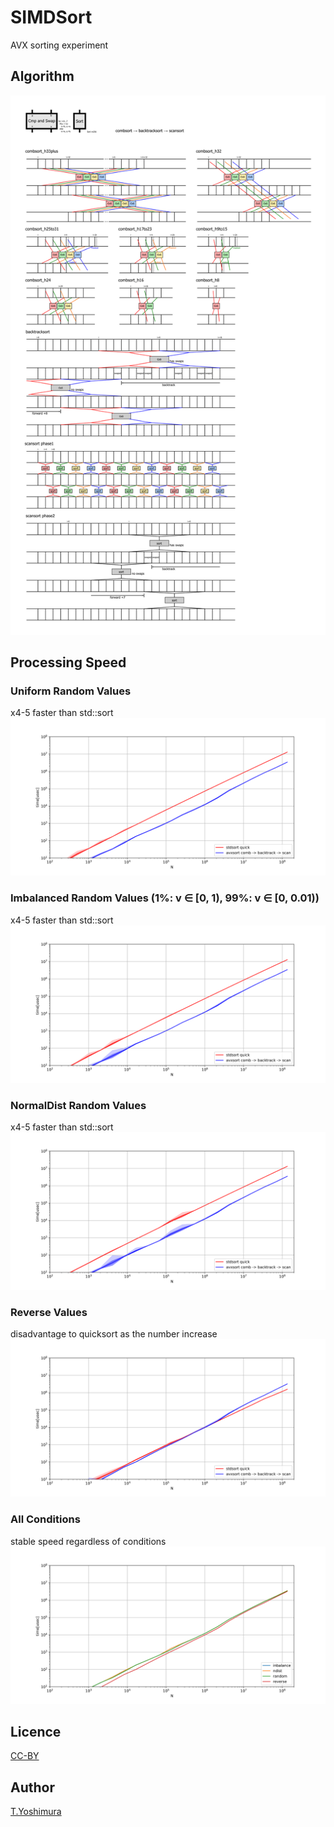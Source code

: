 # SIMDSort

AVX sorting experiment

## Algorithm
![algo](https://github.com/tk-yoshimura/SIMDSort/blob/main/figures/algo.svg)  

## Processing Speed

### Uniform Random Values
x4-5 faster than std::sort  
![random](https://github.com/tk-yoshimura/SIMDSort/blob/main/figures/sort_random_speed.svg)  

### Imbalanced Random Values (1%: v &in; [0, 1), 99%: v &in; [0, 0.01))
x4-5 faster than std::sort  
![imbalanced random](https://github.com/tk-yoshimura/SIMDSort/blob/main/figures/sort_inbalance_speed.svg)  

### NormalDist Random Values
x4-5 faster than std::sort  
![ndist](https://github.com/tk-yoshimura/SIMDSort/blob/main/figures/sort_ndist_speed.svg)  

### Reverse Values
disadvantage to quicksort as the number increase  
![ndist](https://github.com/tk-yoshimura/SIMDSort/blob/main/figures/sort_reverse_speed.svg)  

### All Conditions
stable speed regardless of conditions
![avxall](https://github.com/tk-yoshimura/SIMDSort/blob/main/figures/sort_avxall_speed.svg)  

## Licence
[CC-BY](https://github.com/tk-yoshimura/SIMDSort/blob/main/LICENSE)

## Author

[T.Yoshimura](https://github.com/tk-yoshimura)
